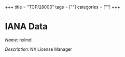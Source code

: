 +++
title = "TCP/28000"
tags = [""]
categories = [""]
+++

# IANA Data

_Name:_ nxlmd

_Description:_ NX License Manager

